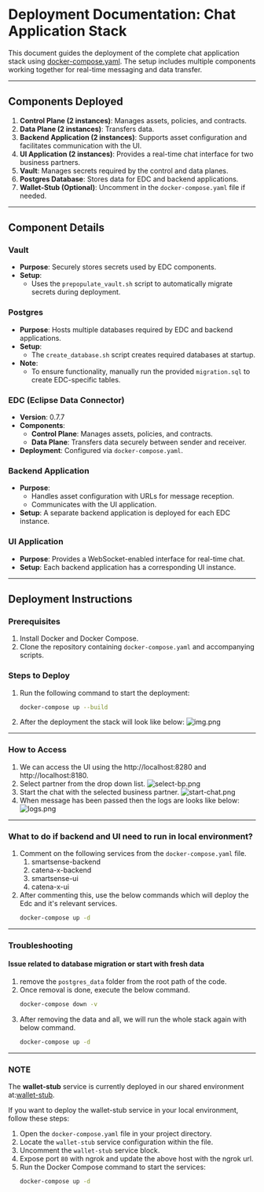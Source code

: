 # Deployment Documentation: Chat Application Stack

This document guides the deployment of the complete chat application stack
using [docker-compose.yaml](../docker-compose.yaml). The setup
includes multiple components working together for real-time messaging and data transfer.

---

## Components Deployed

1. **Control Plane (2 instances)**: Manages assets, policies, and contracts.
2. **Data Plane (2 instances)**: Transfers data.
3. **Backend Application (2 instances)**: Supports asset configuration and facilitates communication with the UI.
4. **UI Application (2 instances)**: Provides a real-time chat interface for two business partners.
5. **Vault**: Manages secrets required by the control and data planes.
6. **Postgres Database**: Stores data for EDC and backend applications.
7. **Wallet-Stub (Optional)**: Uncomment in the `docker-compose.yaml` file if needed.

---

## Component Details

### **Vault**

- **Purpose**: Securely stores secrets used by EDC components.
- **Setup**:
    - Uses the `prepopulate_vault.sh` script to automatically migrate secrets during deployment.

### **Postgres**

- **Purpose**: Hosts multiple databases required by EDC and backend applications.
- **Setup**:
    - The `create_database.sh` script creates required databases at startup.
- **Note**:
    - To ensure functionality, manually run the provided `migration.sql` to create EDC-specific tables.

### **EDC (Eclipse Data Connector)**

- **Version**: 0.7.7
- **Components**:
    - **Control Plane**: Manages assets, policies, and contracts.
    - **Data Plane**: Transfers data securely between sender and receiver.
- **Deployment**: Configured via `docker-compose.yaml`.

### **Backend Application**

- **Purpose**:
    - Handles asset configuration with URLs for message reception.
    - Communicates with the UI application.
- **Setup**: A separate backend application is deployed for each EDC instance.

### **UI Application**

- **Purpose**: Provides a WebSocket-enabled interface for real-time chat.
- **Setup**: Each backend application has a corresponding UI instance.

---

## Deployment Instructions

### **Prerequisites**

1. Install Docker and Docker Compose.
2. Clone the repository containing `docker-compose.yaml` and accompanying scripts.

### **Steps to Deploy**

1. Run the following command to start the deployment:
   ```bash
   docker-compose up --build

2. After the deployment the stack will look like below:
   ![img.png](../docs/images/deployment/deployment-stack.png)

---

### **How to Access**

1. We can access the UI using the http://localhost:8280 and http://localhost:8180.
2. Select partner from the drop down list.
   ![select-bp.png](../docs/images/ui/select-bp.png)
3. Start the chat with the selected business partner.
   ![start-chat.png](../docs/images/ui/start-chat.png)
4. When message has been passed then the logs are looks like below:
   ![logs.png](../docs/images/deployment/logs.png)

---

### **What to do if backend and UI need to run in local environment?**

1. Comment on the following services from the `docker-compose.yaml` file.
    1. smartsense-backend
    2. catena-x-backend
    3. smartsense-ui
    4. catena-x-ui
2. After commenting this, use the below commands which will deploy the Edc and it's relevant services.
   ```bash
   docker-compose up -d

---

### **Troubleshooting**

#### Issue related to database migration or start with fresh data
1. remove the `postgres_data` folder from the root path of the code.
2. Once removal is done, execute the below command.
    ```bash
   docker-compose down -v
3. After removing the data and all, we will run the whole stack again with below command.
    ```bash
   docker-compose up -d

---

### **NOTE**

The **wallet-stub** service is currently deployed in our shared environment
at:[wallet-stub](https://wallet.learn.smartsenselabs.com/ui/swagger-ui/index.html).

If you want to deploy the wallet-stub service in your local environment, follow these steps:

1. Open the `docker-compose.yaml` file in your project directory.
2. Locate the `wallet-stub` service configuration within the file.
3. Uncomment the `wallet-stub` service block.
4. Expose port `80` with ngrok and update the above host with the ngrok url.
5. Run the Docker Compose command to start the services:
   ```bash
   docker-compose up -d
